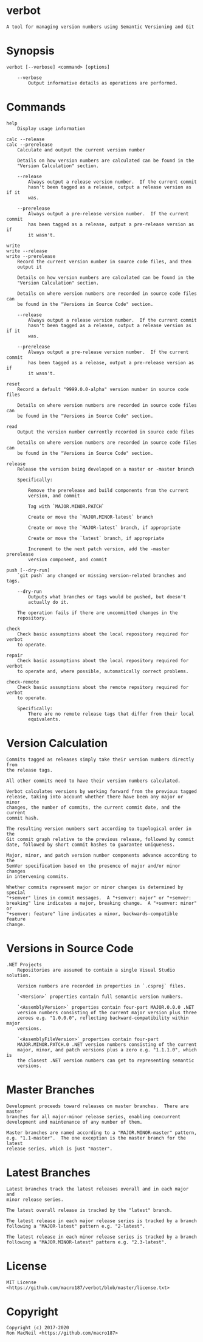 verbot
======

    A tool for managing version numbers using Semantic Versioning and Git



Synopsis
========

    verbot [--verbose] <command> [options]

        --verbose
            Output informative details as operations are performed.



Commands
========

    help
        Display usage information

    calc --release
    calc --prerelease
        Calculate and output the current version number

        Details on how version numbers are calculated can be found in the
        "Version Calculation" section.

        --release
            Always output a release version number.  If the current commit
            hasn't been tagged as a release, output a release version as if it
            was.

        --prerelease
            Always output a pre-release version number.  If the current commit
            has been tagged as a release, output a pre-release version as if
            it wasn't.

    write
    write --release
    write --prerelease
        Record the current version number in source code files, and then
        output it

        Details on how version numbers are calculated can be found in the
        "Version Calculation" section.

        Details on where version numbers are recorded in source code files can
        be found in the "Versions in Source Code" section.

        --release
            Always output a release version number.  If the current commit
            hasn't been tagged as a release, output a release version as if it
            was.

        --prerelease
            Always output a pre-release version number.  If the current commit
            has been tagged as a release, output a pre-release version as if
            it wasn't.

    reset
        Record a default "9999.0.0-alpha" version number in source code files

        Details on where version numbers are recorded in source code files can
        be found in the "Versions in Source Code" section.

    read
        Output the version number currently recorded in source code files

        Details on where version numbers are recorded in source code files can
        be found in the "Versions in Source Code" section.

    release
        Release the version being developed on a master or -master branch

        Specifically:

            Remove the prerelease and build components from the current
            version, and commit

            Tag with `MAJOR.MINOR.PATCH`

            Create or move the `MAJOR.MINOR-latest` branch

            Create or move the `MAJOR-latest` branch, if appropriate

            Create or move the `latest` branch, if appropriate

            Increment to the next patch version, add the -master prerelease
            version component, and commit

    push [--dry-run]
        `git push` any changed or missing version-related branches and tags.

        --dry-run
            Outputs what branches or tags would be pushed, but doesn't
            actually do it.

        The operation fails if there are uncommitted changes in the
        repository.

    check
        Check basic assumptions about the local repository required for verbot
        to operate.

    repair
        Check basic assumptions about the local repository required for verbot
        to operate and, where possible, automatically correct problems.

    check-remote
        Check basic assumptions about the remote repsitory required for verbot
        to operate.

        Specifically:
            There are no remote release tags that differ from their local
            equivalents.



Version Calculation
===================

    Commits tagged as releases simply take their version numbers directly from
    the release tags.

    All other commits need to have their version numbers calculated.

    Verbot calculates versions by working forward from the previous tagged
    release, taking into account whether there have been any major or minor
    changes, the number of commits, the current commit date, and the current
    commit hash.

    The resulting version numbers sort according to topological order in the
    Git commit graph relative to the previous release, followed by commit
    date, followed by short commit hashes to guarantee uniqueness.

    Major, minor, and patch version number components advance according to the
    SemVer specification based on the presence of major and/or minor changes
    in intervening commits.

    Whether commits represent major or minor changes is determined by special
    "+semver" lines in commit messages.  A "+semver: major" or "+semver:
    breaking" line indicates a major, breaking change.  A "+semver: minor" or
    "+semver: feature" line indicates a minor, backwards-compatible feature
    change.



Versions in Source Code
=======================

    .NET Projects
        Repositories are assumed to contain a single Visual Studio solution.

        Version numbers are recorded in properties in `.csproj` files.

        `<Version>` properties contain full semantic version numbers.

        `<AssemblyVersion>` properties contain four-part MAJOR.0.0.0 .NET
        version numbers consisting of the current major version plus three
        zeroes e.g. "1.0.0.0", reflecting backward-compatibility within major
        versions.

        `<AssemblyFileVersion>` properties contain four-part
        MAJOR.MINOR.PATCH.0 .NET version numbers consisting of the current
        major, minor, and patch versions plus a zero e.g. "1.1.1.0", which is
        the closest .NET version numbers can get to representing semantic
        versions.



Master Branches
===============

    Development proceeds toward releases on master branches.  There are master
    branches for all major-minor release series, enabling concurrent
    development and maintenance of any number of them.

    Master branches are named according to a "MAJOR.MINOR-master" pattern,
    e.g. "1.1-master".  The one exception is the master branch for the latest
    release series, which is just "master".



Latest Branches
===============

    Latest branches track the latest releases overall and in each major and
    minor release series.

    The latest overall release is tracked by the "latest" branch.

    The latest release in each major release series is tracked by a branch
    following a "MAJOR-latest" pattern e.g. "2-latest".

    The latest release in each minor release series is tracked by a branch
    following a "MAJOR.MINOR-latest" pattern e.g. "2.3-latest".



License
=======

    MIT License <https://github.com/macro187/verbot/blob/master/license.txt>



Copyright
=========

    Copyright (c) 2017-2020
    Ron MacNeil <https://github.com/macro187>

